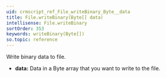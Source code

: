 ```yaml
---
uid: crmscript_ref_File_writeBinary_Byte__data
title: File.writeBinary(Byte[] data)
intellisense: File.writeBinary
sortOrder: 353
keywords: writeBinary(Byte[])
so.topic: reference
---
```


Write binary data to file.


* **data:** Data in a Byte array that you want to write to the file.


